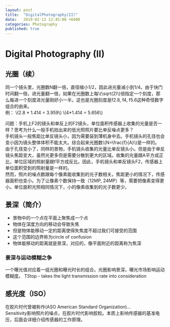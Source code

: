```yaml
---
layout: post
title:  "DigitalPhotography(II)"
date:   2019-02-13 12:45:00 +0400
categories: Photography
published: true
---
```

<script src="https://cdnjs.cloudflare.com/ajax/libs/mathjax/2.7.0/MathJax.js?config=TeX-AMS-MML_HTMLorMML" type="text/javascript"></script>


# Digital Photography (II)

## 光圈（续）
同一个镜头里，光圈数N翻一倍，直径缩小1/2，因此进光量减小到1/4。由于快门时间翻一倍，进光量翻一倍，如果在光圈数上每\\(\sqrt(2)\\)倍指定一个刻度，那么每进一个刻度进光量刚好小一半。这也是光圈刻度是f2.8, f4, f5.6这种奇怪数字组合的由来。<br/>
例：
\\(2.8 * 1.414 = 3.959\\)  \\(4*1.414 = 5.656\\)

问题：手机上F2的镜头和单反上的F2镜头，单位面积传感器上收集的光量是否一样？思考为什么一般手机拍出来的低光照照片要比单反噪点更多？<br/>
手机镜头一般焦距比单反镜头小，因为需要装到薄机身中去。手机镜头的孔径也会变小因为镜头整体体积不能太大。综合起来光圈数\\(N=\frac{f}{A}\\)是一样的。<br/>
由于孔径变小了，同样的景物，手机镜头收集的光量比单反镜头小。但是由于单反镜头焦距变大，虽然光更多但是需要分散到更大的区域。收集的光量跟A平方成正比，单位区域的照射量跟f平方成反比。因此，手机镜头和单反镜头F2，传感器上单位面积受到的照射量是一样的。<br/>
然而，照片的噪点数跟每个像素能收集到的光子数相关。焦距更小的情况下，传感器面积也变小。为了让像素个数保持一致（12MP, 24MP）等，需要把像素变得更小。单位面积光照相同情况下，小的像素收集到的光子数更少。

## 景深（简介）
- 景物中的一个点在平面上聚焦成一个点
- 物体在深度方向的移动会导致失焦
- 但是物体能移动一定的距离使得失焦度不超过我们可接受的范围
- 这个范围的边界称为circle of confusion
- 物体能移动的距离就是景深，对应的，像平面附近的距离称为焦深

### 景深与运动模糊之争
一个曝光值对应着一组光圈和曝光时长的组合。光圈影响景深，曝光市场影响运动模糊度。
TStop - takes the light transmission rate into consideration

## 感光度（ISO）
在胶片时代曾被称作(ASO American Standard Organization)...<br/>
Sensitivity影响照片的噪点，在胶片时代影响胶粒。本质上影响传感器的基准电压，后面会详细介绍传感器的工作原理。
